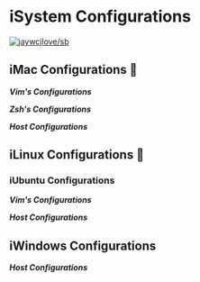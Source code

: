 # iSystem Configurations 
[![jaywcjlove/sb](https://jaywcjlove.github.io/sb/ico/awesome.svg)](https://github.com/jaywcjlove/awesome-mac)

## iMac Configurations 
   ***Vim's Configurations***
   
   ***Zsh's Configurations***

   ***Host Configurations***

## iLinux Configurations 🐧
   
### iUbuntu Configurations 
   ***Vim's Configurations***

   ***Host Configurations***

## iWindows Configurations 
   ***Host Configurations***